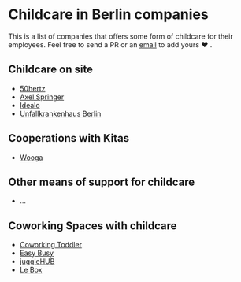 # Childcare in Berlin companies

This is a list of companies that offers some form of childcare
for their employees. Feel free to send a PR or an [email](mailto:bodo@tasche.me)
to add yours :heart: .

## Childcare on site

- [50hertz](http://www.50hertz.com)
- [Axel Springer](http://www.axelspringer.de/)
- [Idealo](https://www.idealo.de)
- [Unfallkrankenhaus Berlin](https://www.ukb.de/)

## Cooperations with Kitas

- [Wooga](https://www.wooga.com/)

## Other means of support for childcare

- ...

## Coworking Spaces with childcare

- [Coworking Toddler](http://www.coworkingtoddler.com/en/home-en/)
- [Easy Busy](http://www.easybusyspace.de/)
- [juggleHUB](http://jugglehub.de)
- [Le Box](http://lebox.berlin/)

